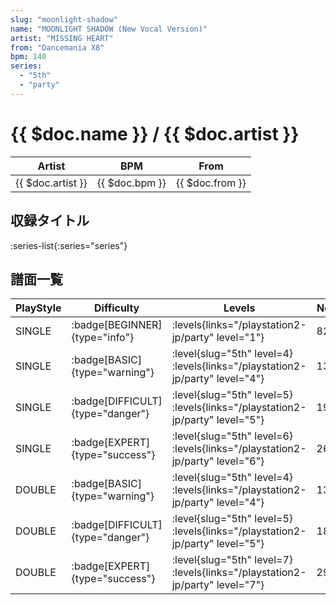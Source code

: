 ```yaml
---
slug: "moonlight-shadow"
name: "MOONLIGHT SHADOW (New Vocal Version)"
artist: "MISSING HEART"
from: "Dancemania X8"
bpm: 140
series:
  - "5th"
  - "party"
---
```


# {{ $doc.name }} / {{ $doc.artist }}

|Artist|BPM|From|
|------|---|----|
|{{ $doc.artist }}|{{ $doc.bpm }}|{{ $doc.from }}|

## 収録タイトル

:series-list{:series="series"}

## 譜面一覧

|PlayStyle|Difficulty|Levels|Notes|Movie|
|---------|----------|------|-----|-----|
|SINGLE| :badge[BEGINNER]{type="info"}| :levels{links="/playstation2-jp/party" level="1"}|82/0||
|SINGLE| :badge[BASIC]{type="warning"}|<div class="field is-grouped is-grouped-multiline"> :level{slug="5th" level=4} :levels{links="/playstation2-jp/party" level="4"}</div>|136/0||
|SINGLE| :badge[DIFFICULT]{type="danger"}|<div class="field is-grouped is-grouped-multiline"> :level{slug="5th" level=5} :levels{links="/playstation2-jp/party" level="5"}</div>|196/0||
|SINGLE| :badge[EXPERT]{type="success"}|<div class="field is-grouped is-grouped-multiline"> :level{slug="5th" level=6} :levels{links="/playstation2-jp/party" level="6"}</div>|269/0||
|DOUBLE| :badge[BASIC]{type="warning"}|<div class="field is-grouped is-grouped-multiline"> :level{slug="5th" level=4} :levels{links="/playstation2-jp/party" level="4"}</div>|139/0||
|DOUBLE| :badge[DIFFICULT]{type="danger"}|<div class="field is-grouped is-grouped-multiline"> :level{slug="5th" level=5} :levels{links="/playstation2-jp/party" level="5"}</div>|184/0||
|DOUBLE| :badge[EXPERT]{type="success"}|<div class="field is-grouped is-grouped-multiline"> :level{slug="5th" level=7} :levels{links="/playstation2-jp/party" level="7"}</div>|296/0||
